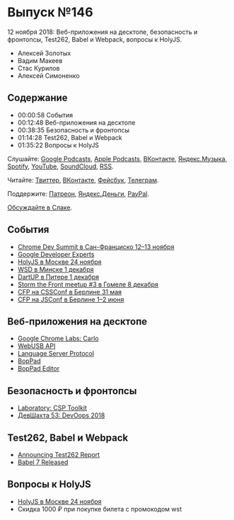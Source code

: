 # Выпуск №146

12 ноября 2018: Веб-приложения на десктопе, безопасность и фронтопсы, Test262, Babel и Webpack, вопросы к HolyJS.

- Алексей Золотых
- Вадим Макеев
- Стас Курилов
- Алексей Симоненко

## Содержание

- 00:00:58 События
- 00:12:48 Веб-приложения на десктопе
- 00:38:35 Безопасность и фронтопсы
- 01:14:28 Test262, Babel и Webpack
- 01:35:22 Вопросы к HolyJS

Слушайте: [Google Podcasts](https://podcasts.google.com/?feed=aHR0cHM6Ly93ZWItc3RhbmRhcmRzLnJ1L3BvZGNhc3QvZmVlZC8), [Apple Podcasts](https://podcasts.apple.com/podcast/id1080500016), [ВКонтакте](https://vk.com/podcasts-32017543), [Яндекс.Музыка](https://music.yandex.ru/album/6245956), [Spotify](https://open.spotify.com/show/3rzAcADjpBpXt73L0epTjV), [YouTube](https://www.youtube.com/playlist?list=PLMBnwIwFEFHcwuevhsNXkFTcadeX5R1Go), [SoundCloud](https://soundcloud.com/web-standards), [RSS](https://web-standards.ru/podcast/feed/).

Читайте: [Твиттер](https://twitter.com/webstandards_ru), [ВКонтакте](https://vk.com/webstandards_ru), [Фейсбук](https://www.facebook.com/webstandardsru), [Телеграм](https://t.me/webstandards_ru).

Поддержите: [Патреон](https://www.patreon.com/webstandards_ru), [Яндекс.Деньги](https://money.yandex.ru/to/41001119329753), [PayPal](https://www.paypal.me/pepelsbey).

[Обсуждайте в Слаке](http://slack.web-standards.ru/).

## События

- [Chrome Dev Summit в Сан-Франциско 12–13 ноября](https://developer.chrome.com/devsummit/)
- [Google Developer Experts](https://developers.google.com/experts/all/technology/web-technologies)
- [HolyJS в Москве 24 ноября](https://holyjs-moscow.ru/)
- [WSD в Минске 1 декабря](https://wsd.events/2018/12/01/)
- [DartUP в Питере 1 декабря](https://dartup.ru/)
- [Storm the Front meetup #3 в Гомеле 8 декабря](https://vk.com/storm_the_front)
- [CFP на CSSConf в Берлине 31 мая](https://2019.cssconf.eu/call-for-speakers/)
- [CFP на JSConf в Берлине 1–2 июня](https://2019.jsconf.eu/call-for-speakers/)

## Веб-приложения на десктопе

- [Google Chrome Labs: Carlo](https://github.com/GoogleChromeLabs/carlo)
- [WebUSB API](https://wicg.github.io/webusb/)
- [Language Server Protocol](https://microsoft.github.io/language-server-protocol/)
- [BopPad](https://www.keithmcmillen.com/products/boppad/)
- [BopPad Editor](https://files.keithmcmillen.com/products/boppad/editor/)

## Безопасность и фронтопсы

- [Laboratory: CSP Toolkit](https://addons.mozilla.org/en-US/firefox/addon/laboratory-by-mozilla/)
- [ДевШахта 53: DevOops 2018](https://soundcloud.com/devschacht/devschacht-53)

## Test262, Babel и Webpack

- [Announcing Test262 Report](https://bocoup.com/blog/announcing-test262-report)
- [Babel 7 Released](https://babeljs.io/blog/2018/08/27/7.0.0)

## Вопросы к HolyJS

- [HolyJS в Москве 24 ноября](https://holyjs-moscow.ru/)
- Скидка 1000 ₽ при покупке билета с промокодом wst

